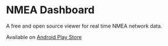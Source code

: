 # NMEA Dashboard

A free and open source viewer for real time NMEA network data.

Available on [Android Play Store](https://play.google.com/store/apps/details?id=com.jsankey.nmea_dashboard&hl=en_US&gl=US)
